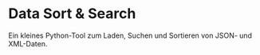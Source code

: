 # Data Sort & Search

Ein kleines Python-Tool zum Laden, Suchen und Sortieren von JSON- und XML-Daten.
